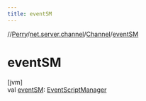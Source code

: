 ```yaml
---
title: eventSM
---
```

//[Perry](../../../index.html)/[net.server.channel](../index.html)/[Channel](index.html)/[eventSM](event-s-m.html)



# eventSM



[jvm]\
val [eventSM](event-s-m.html): [EventScriptManager](../../scripting.event/-event-script-manager/index.html)




